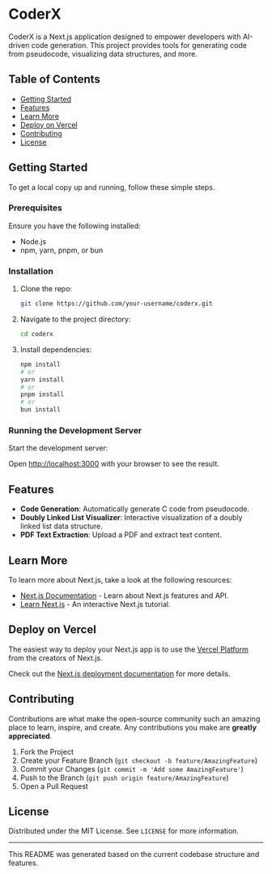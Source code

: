 # CoderX

CoderX is a Next.js application designed to empower developers with AI-driven code generation. This project provides tools for generating code from pseudocode, visualizing data structures, and more.

## Table of Contents

- [Getting Started](#getting-started)
- [Features](#features)
- [Learn More](#learn-more)
- [Deploy on Vercel](#deploy-on-vercel)
- [Contributing](#contributing)
- [License](#license)

## Getting Started

To get a local copy up and running, follow these simple steps.

### Prerequisites

Ensure you have the following installed:

- Node.js
- npm, yarn, pnpm, or bun

### Installation

1. Clone the repo:
   ```bash
   git clone https://github.com/your-username/coderx.git
   ```
2. Navigate to the project directory:
   ```bash
   cd coderx
   ```
3. Install dependencies:
   ```bash
   npm install
   # or
   yarn install
   # or
   pnpm install
   # or
   bun install
   ```

### Running the Development Server

Start the development server:

Open [http://localhost:3000](http://localhost:3000) with your browser to see the result.

## Features

- **Code Generation**: Automatically generate C code from pseudocode.
- **Doubly Linked List Visualizer**: Interactive visualization of a doubly linked list data structure.
- **PDF Text Extraction**: Upload a PDF and extract text content.

## Learn More

To learn more about Next.js, take a look at the following resources:

- [Next.js Documentation](https://nextjs.org/docs) - Learn about Next.js features and API.
- [Learn Next.js](https://nextjs.org/learn) - An interactive Next.js tutorial.

## Deploy on Vercel

The easiest way to deploy your Next.js app is to use the [Vercel Platform](https://vercel.com/new?utm_medium=default-template&filter=next.js&utm_source=create-next-app&utm_campaign=create-next-app-readme) from the creators of Next.js.

Check out the [Next.js deployment documentation](https://nextjs.org/docs/app/building-your-application/deploying) for more details.

## Contributing

Contributions are what make the open-source community such an amazing place to learn, inspire, and create. Any contributions you make are **greatly appreciated**.

1. Fork the Project
2. Create your Feature Branch (`git checkout -b feature/AmazingFeature`)
3. Commit your Changes (`git commit -m 'Add some AmazingFeature'`)
4. Push to the Branch (`git push origin feature/AmazingFeature`)
5. Open a Pull Request

## License

Distributed under the MIT License. See `LICENSE` for more information.

---

This README was generated based on the current codebase structure and features.
